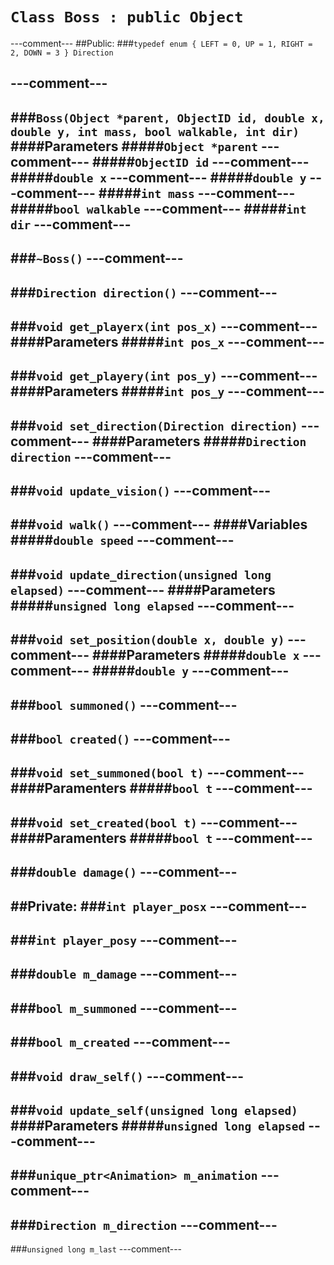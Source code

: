 # ```Class Boss : public Object```
---comment---
##Public:
###```typedef enum { LEFT = 0, UP = 1, RIGHT = 2, DOWN = 3 } Direction```

---comment---
--
###```Boss(Object *parent, ObjectID id, double x, double y, int mass, bool walkable, int dir)```
####Parameters
#####```Object *parent```
---comment---
#####```ObjectID id```
---comment---
#####```double x```
---comment---
#####```double y```
---comment---
#####```int mass```
---comment---
#####```bool walkable```
---comment---
#####```int dir```
---comment---
--
###```~Boss()```
---comment---
--
###```Direction direction()```
---comment---
--
###```void get_playerx(int pos_x)```
---comment---
####Parameters
#####```int pos_x```
---comment---
--
###```void get_playery(int pos_y)```
---comment---
####Parameters
#####```int pos_y```
---comment---
--
###```void set_direction(Direction direction)```
---comment---
####Parameters
#####```Direction direction```
---comment---
--
###```void update_vision()```
---comment---
--
###```void walk()```
---comment---
####Variables
#####```double speed```
---comment---
--
###```void update_direction(unsigned long elapsed)```
---comment---
####Parameters
#####```unsigned long elapsed```
---comment---
--
###```void set_position(double x, double y)```
---comment---
####Parameters
#####```double x```
---comment---
#####```double y```
---comment---
--
###```bool summoned()```
---comment---
--
###```bool created()```
---comment---
--
###```void set_summoned(bool t)```
---comment---
####Paramenters
#####```bool t```
---comment---
--
###```void set_created(bool t)```
---comment---
####Paramenters
#####```bool t```
---comment---
--
###```double damage()```
---comment---
--
##Private:
###```int player_posx```
---comment---
--
###```int player_posy```
---comment---
--
###```double m_damage```
---comment---
--
###```bool m_summoned```
---comment---
--
###```bool m_created```
---comment---
--
###```void draw_self()```
---comment---
--
###```void update_self(unsigned long elapsed)```
####Parameters
#####```unsigned long elapsed```
---comment---
--
###```unique_ptr<Animation> m_animation```
---comment---
--
###```Direction m_direction```
---comment---
--
###```unsigned long m_last```
---comment---
